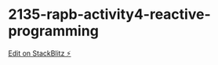 # 2135-rapb-activity4-reactive-programming

[Edit on StackBlitz ⚡️](https://stackblitz.com/edit/2135-rapb-activity4-reactive-programming)